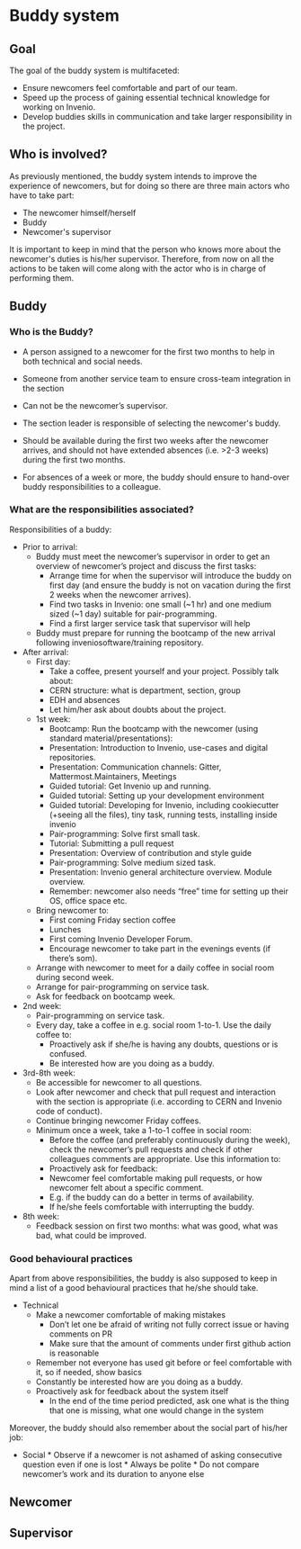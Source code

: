 # Buddy system

## Goal
The goal of the buddy system is multifaceted:
* Ensure newcomers feel comfortable and part of our team.
* Speed up the process of gaining essential technical knowledge for working on Invenio.
* Develop buddies skills in communication and take larger responsibility in the project.

## Who is involved?
As previously mentioned, the buddy system intends to improve the experience of newcomers, but for doing so there are three main actors who have to take part:

* The newcomer himself/herself
* Buddy
* Newcomer's supervisor

It is important to keep in mind that the person who knows more about the newcomer's duties is his/her supervisor. Therefore, from now on all the actions to be taken will come along with the actor who is in charge of performing them.

## Buddy
### Who is the Buddy?
* A person assigned to a newcomer for the first two months to help in both technical and social needs.

* Someone from another service team to ensure cross-team integration in the section

* Can not be the newcomer’s supervisor.

* The section leader is responsible of selecting the newcomer's buddy.

* Should be available during the first two weeks after the newcomer arrives, and should not have extended absences (i.e. >2-3 weeks) during the first two months.

* For absences of a week or more, the buddy should ensure to hand-over buddy responsibilities to a colleague.

### What are the responsibilities associated?
Responsibilities of a buddy:
* Prior to arrival:
    * Buddy must meet the newcomer’s supervisor in order to get an overview of newcomer’s project and discuss the first tasks:
        * Arrange time for when the supervisor will introduce the buddy on first day (and ensure the buddy is not on vacation during the first 2 weeks when the newcomer arrives).
        * Find two tasks in Invenio: one small (~1 hr) and one medium sized (~1 day) suitable for pair-programming.
        * Find a first larger service task that supervisor will help
    * Buddy must prepare for running the bootcamp of the new arrival following inveniosoftware/training repository.
* After arrival:
    * First day:
        * Take a coffee, present yourself and your project. Possibly talk about:
        * CERN structure: what is department, section, group
        * EDH and absences
        * Let him/her ask about doubts about the project.
    * 1st week:
        * Bootcamp: Run the bootcamp with the newcomer (using standard material/presentations):
        * Presentation: Introduction to Invenio, use-cases and digital repositories.
        * Presentation: Communication channels: Gitter, Mattermost.Maintainers, Meetings
        * Guided tutorial: Get Invenio up and running.
        * Guided tutorial: Setting up your development environment
        * Guided tutorial: Developing for Invenio, including cookiecutter (+seeing all the files), tiny task, running tests, installing inside invenio
        * Pair-programming: Solve first small task.
        * Tutorial: Submitting a pull request
        * Presentation: Overview of contribution and style guide
        * Pair-programming: Solve medium sized task.
        * Presentation: Invenio general architecture overview. Module overview.
        * Remember: newcomer also needs “free” time for setting up their OS, office space etc.
    * Bring newcomer to:
        * First coming Friday section coffee
        * Lunches
        * First coming Invenio Developer Forum.
        * Encourage newcomer to take part in the evenings events (if there’s som).
    * Arrange with newcomer to meet for a daily coffee in social room during second week.
    * Arrange for pair-programming on service task.
    * Ask for feedback on bootcamp week.
* 2nd week:
    * Pair-programming on service task.
    * Every day, take a coffee in e.g. social room 1-to-1. Use the daily coffee to:
        * Proactively ask if she/he is having any doubts, questions or is confused.
        * Be interested how are you doing as a buddy.
* 3rd-8th week:
    * Be accessible for newcomer to all questions.
    * Look after newcomer and check that pull request and interaction with the section is appropriate (i.e. according to CERN and Invenio code of conduct).
    * Continue bringing newcomer Friday coffees.
    * Minimum once a week, take a 1-to-1 coffee in social room:
        * Before the coffee (and preferably continuously during the week), check the newcomer’s pull requests and check if other colleagues comments are appropriate. Use this information to:
        * Proactively ask for feedback:
        * Newcomer feel comfortable making pull requests, or how newcomer felt about a specific comment.
        * E.g. if the buddy can do a better in terms of availability.
        * If he/she feels comfortable with interrupting the buddy.
* 8th week:
    * Feedback session on first two months: what was good, what was bad, what could be improved.

### Good behavioural practices
Apart from above responsibilities, the buddy is also supposed to keep in mind a list of a good
behavioural practices that he/she should take.
* Technical
    * Make a newcomer comfortable of making mistakes
        * Don’t let one be afraid of writing not fully correct issue or having comments on PR
        * Make sure that the amount of comments under first github action is reasonable
    * Remember not everyone has used git before or feel comfortable with it, so if needed, show basics
    * Constantly be interested how are you doing as a buddy.
    * Proactively ask for feedback about the system itself
        * In the end of the time period predicted, ask one what is the thing that one is missing, what one would change in the system

Moreover, the buddy should also remember about the social part of his/her job:
   * Social
    * Observe if a newcomer is not ashamed of asking consecutive question even if one is lost
    * Always be polite
    * Do not compare newcomer’s work and its duration to anyone else

## Newcomer

## Supervisor
